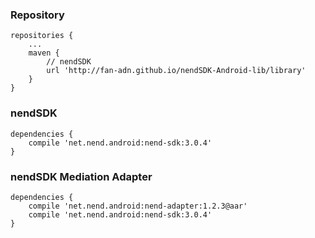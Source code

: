 ### Repository

```
repositories {
    ...
    maven {
        // nendSDK
        url 'http://fan-adn.github.io/nendSDK-Android-lib/library'
    }
}
```

### nendSDK

```
dependencies {
    compile 'net.nend.android:nend-sdk:3.0.4'
}
```

### nendSDK Mediation Adapter

```
dependencies {
    compile 'net.nend.android:nend-adapter:1.2.3@aar'
    compile 'net.nend.android:nend-sdk:3.0.4'
}
```
